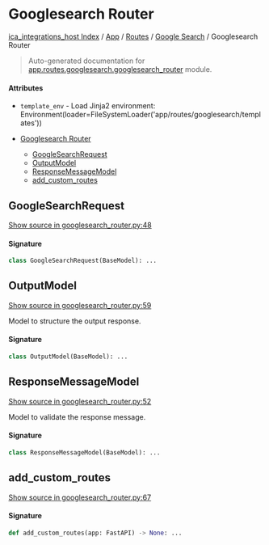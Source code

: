 # Googlesearch Router

[ica_integrations_host Index](../../../README.md#ica_integrations_host-index) / [App](../../index.md#app) / [Routes](../index.md#routes) / [Google Search](./index.md#google-search) / Googlesearch Router

> Auto-generated documentation for [app.routes.googlesearch.googlesearch_router](https://github.ibm.com/destiny/ica_integrations_host/blob/main/app/routes/googlesearch/googlesearch_router.py) module.

#### Attributes

- `template_env` - Load Jinja2 environment: Environment(loader=FileSystemLoader('app/routes/googlesearch/templates'))


- [Googlesearch Router](#googlesearch-router)
  - [GoogleSearchRequest](#googlesearchrequest)
  - [OutputModel](#outputmodel)
  - [ResponseMessageModel](#responsemessagemodel)
  - [add_custom_routes](#add_custom_routes)

## GoogleSearchRequest

[Show source in googlesearch_router.py:48](https://github.ibm.com/destiny/ica_integrations_host/blob/main/app/routes/googlesearch/googlesearch_router.py#L48)

#### Signature

```python
class GoogleSearchRequest(BaseModel): ...
```



## OutputModel

[Show source in googlesearch_router.py:59](https://github.ibm.com/destiny/ica_integrations_host/blob/main/app/routes/googlesearch/googlesearch_router.py#L59)

Model to structure the output response.

#### Signature

```python
class OutputModel(BaseModel): ...
```



## ResponseMessageModel

[Show source in googlesearch_router.py:52](https://github.ibm.com/destiny/ica_integrations_host/blob/main/app/routes/googlesearch/googlesearch_router.py#L52)

Model to validate the response message.

#### Signature

```python
class ResponseMessageModel(BaseModel): ...
```



## add_custom_routes

[Show source in googlesearch_router.py:67](https://github.ibm.com/destiny/ica_integrations_host/blob/main/app/routes/googlesearch/googlesearch_router.py#L67)

#### Signature

```python
def add_custom_routes(app: FastAPI) -> None: ...
```
